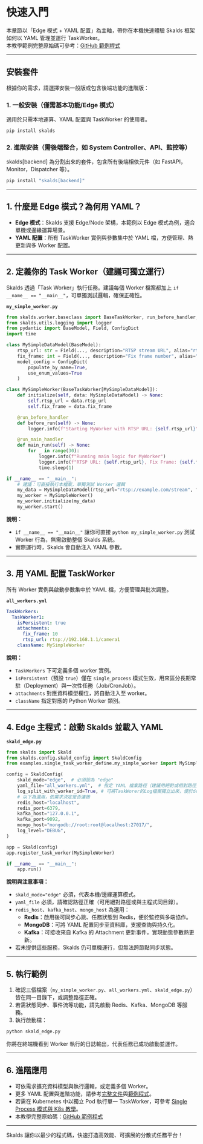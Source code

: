 # 快速入門

本章節以「Edge 模式 + YAML 配置」為主軸，帶你在本機快速體驗 Skalds 框架如何以 YAML 管理並運行 TaskWorker。  
本教學範例完整原始碼可參考：[GitHub 範例程式](https://github.com/JiHungLin/Skalds/tree/main/examples/single_task_worker_define)

---
## 安裝套件

根據你的需求，請選擇安裝一般版或包含後端功能的進階版：

### 1. 一般安裝（僅需基本功能/Edge 模式）

適用於只需本地運算、YAML 配置與 TaskWorker 的使用者。

```bash
pip install skalds
```

### 2. 進階安裝（需後端整合，如 System Controller、API、監控等）

skalds[backend] 為分割出來的套件，包含所有後端相依元件（如 FastAPI，Monitor，Dispatcher 等）。

```bash
pip install "skalds[backend]"
```
---

## 1. 什麼是 Edge 模式？為何用 YAML？

- **Edge 模式**：Skalds 支援 Edge/Node 架構，本範例以 Edge 模式為例，適合單機或邊緣運算場景。
- **YAML 配置**：所有 TaskWorker 實例與參數集中於 YAML 檔，方便管理、熱更新與多 Worker 配置。

---

## 2. 定義你的 Task Worker（建議可獨立運行）

Skalds 透過「Task Worker」執行任務。建議每個 Worker 檔案都加上 `if __name__ == "__main__"`，可單獨測試邏輯，確保正確性。

**`my_simple_worker.py`**
```python
from skalds.worker.baseclass import BaseTaskWorker, run_before_handler, run_main_handler
from skalds.utils.logging import logger
from pydantic import BaseModel, Field, ConfigDict
import time

class MySimpleDataModel(BaseModel):
    rtsp_url: str = Field(..., description="RTSP stream URL", alias="rtspUrl")
    fix_frame: int = Field(..., description="Fix frame number", alias="fixFrame")
    model_config = ConfigDict(
        populate_by_name=True,
        use_enum_values=True
    )

class MySimpleWorker(BaseTaskWorker[MySimpleDataModel]):
    def initialize(self, data: MySimpleDataModel) -> None:
        self.rtsp_url = data.rtsp_url
        self.fix_frame = data.fix_frame

    @run_before_handler
    def before_run(self) -> None:
        logger.info(f"Starting MyWorker with RTSP URL: {self.rtsp_url}")

    @run_main_handler
    def main_run(self) -> None:
        for _ in range(30):
            logger.info(f"Running main logic for MyWorker")
            logger.info(f"RTSP URL: {self.rtsp_url}, Fix Frame: {self.fix_frame}")
            time.sleep(1)

if __name__ == "__main__":
    # 建議：可直接執行本檔案，單獨測試 Worker 邏輯
    my_data = MySimpleDataModel(rtsp_url="rtsp://example.com/stream", fix_frame=10)
    my_worker = MySimpleWorker()
    my_worker.initialize(my_data)
    my_worker.start()
```
**說明：**
- `if __name__ == "__main__"` 讓你可直接 `python my_simple_worker.py` 測試 Worker 行為，無需啟動整個 Skalds 系統。
- 實際運行時，Skalds 會自動注入 YAML 參數。

---

## 3. 用 YAML 配置 TaskWorker

所有 Worker 實例與啟動參數集中於 YAML 檔，方便管理與批次調整。

**`all_workers.yml`**
```yaml
TaskWorkers:
  TaskWorker1:
    isPersistent: true
    attachments:
      fix_frame: 10
      rtsp_url: rtsp://192.168.1.1/camera1
    className: MySimpleWorker
```
**說明：**
- `TaskWorkers` 下可定義多個 worker 實例。
- `isPersistent`（預設 `true`）僅在 `single_process` 模式生效，用來區分長期常駐（Deployment）與一次性任務（Job/CronJob）。
- `attachments` 對應資料模型欄位，將自動注入至 worker。
- `className` 指定對應的 Python Worker 類別。

---

## 4. Edge 主程式：啟動 Skalds 並載入 YAML

**`skald_edge.py`**
```python
from skalds import Skald
from skalds.config.skald_config import SkaldConfig
from examples.single_task_worker_define.my_simple_worker import MySimpleWorker

config = SkaldConfig(
    skald_mode="edge",  # 必須設為 "edge"
    yaml_file="all_workers.yml",  # 指定 YAML 檔案路徑（建議用絕對或相對路徑）
    log_split_with_worker_id=True, # 可將TaskWorer的Log檔案獨立出來，便於debug
    # 以下為選用，依需求決定是否連接
    redis_host="localhost",
    redis_port=6379,
    kafka_host="127.0.0.1",
    kafka_port=9092,
    mongo_host="mongodb://root:root@localhost:27017/",
    log_level="DEBUG",
)

app = Skald(config)
app.register_task_worker(MySimpleWorker)

if __name__ == "__main__":
    app.run()
```
**說明與注意事項：**
- `skald_mode="edge"` 必須，代表本機/邊緣運算模式。
- `yaml_file` 必須，請確認路徑正確（可用絕對路徑或與主程式同目錄）。
- `redis_host`、`kafka_host`、`mongo_host` 為選用：
  - **Redis**：啟用後可同步心跳、任務狀態到 Redis，便於監控與多端協作。
  - **MongoDB**：可將 YAML 配置同步至資料庫，支援查詢與持久化。
  - **Kafka**：可接收來自 Kafka 的 Attachment 更新事件，實現動態參數熱更新。
- 若未提供這些服務，Skalds 仍可單機運行，但無法跨節點同步狀態。

---

## 5. 執行範例

1. 確認三個檔案（`my_simple_worker.py`、`all_workers.yml`、`skald_edge.py`）皆在同一目錄下，或調整路徑正確。
2. 若需狀態同步、事件流等功能，請先啟動 Redis、Kafka、MongoDB 等服務。
3. 執行啟動檔：

```bash
python skald_edge.py
```

你將在終端機看到 Worker 執行的日誌輸出，代表任務已成功啟動並運作。

---

## 6. 進階應用

- 可依需求擴充資料模型與執行邏輯，或定義多個 Worker。
- 更多 YAML 配置與進階功能，請參考[完整文件](./documents)與[範例程式](./examples)。
- 若需在 Kubernetes 中以獨立 Pod 執行單一 TaskWorker，可參考 [Single Process 模式與 K8s 教學](./documents/skald.md#33-在-kubernetes-建立-single-process-任務)。
- 本教學完整原始碼：[GitHub 範例程式](https://github.com/JiHungLin/Skalds/tree/main/examples/single_task_worker_define)

---

Skalds 讓你以最少的程式碼，快速打造高效能、可擴展的分散式任務平台！
